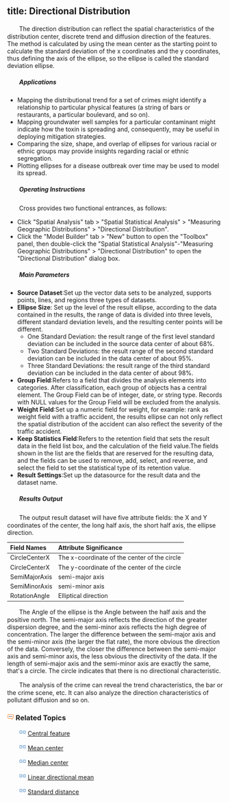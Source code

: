 title: Directional Distribution
---

　　The direction distribution can reflect the spatial characteristics of the distribution center, discrete trend and diffusion direction of the features. The method is calculated by using the mean center as the starting point to calculate the standard deviation of the x coordinates and the y coordinates, thus defining the axis of the ellipse, so the ellipse is called the standard deviation ellipse.


##### 　　Applications

- Mapping the distributional trend for a set of crimes might identify a relationship to particular physical features (a string of bars or restaurants, a particular boulevard, and so on).
- Mapping groundwater well samples for a particular contaminant might indicate how the toxin is spreading and, consequently, may be useful in deploying mitigation strategies.
- Comparing the size, shape, and overlap of ellipses for various racial or ethnic groups may provide insights regarding racial or ethnic segregation.
- Plotting ellipses for a disease outbreak over time may be used to model its spread.

##### 　　Operating Instructions

　　Cross provides two functional entrances, as follows:

- Click "Spatial Analysis" tab > "Spatial Statistical Analysis" > "Measuring Geographic Distributions" > "Directional Distribution".
- Click the "Model Builder" tab > "New" button to open the "Toolbox" panel, then double-click the "Spatial Statistical Analysis"-"Measuring Geographic Distributions" > "Directional Distribution" to open the "Directional Distribution" dialog box.

##### 　　Main Parameters
- **Source Dataset**:Set up the vector data sets to be analyzed, supports points, lines, and regions three types of datasets.
- **Ellipse Size**: Set up the level of the result ellipse, according to the data contained in the results, the range of data is divided into three levels, different standard deviation levels, and the resulting center points will be different.
  - One Standard Deviation: the result range of the first level standard deviation can be included in the source data center of about 68%.
  - Two Standard Deviations: the result range of the second standard deviation can be included in the data center of about 95%.
  - Three Standard Deviations: the result range of the third standard deviation can be included in the data center of about 98%.
- **Group Field**:Refers to a field that divides the analysis elements into categories. After classification, each group of objects has a central element. The Group Field can be of integer, date, or string type. Records with NULL values for the Group Field will be excluded from the analysis.
- **Weight Field**:Set up a numeric field for weight, for example: rank as weight field with a traffic accident, the results ellipse can not only reflect the spatial distribution of the accident can also reflect the severity of the traffic accident.
- **Keep Statistics Field**:Refers to the retention field that sets the result data in the field list box, and the calculation of the field value.The fields shown in the list are the fields that are reserved for the resulting data, and the fields can be used to remove, add, select, and reverse, and select the field to set the statistical type of its retention value.
- **Result Settings**:Set up the datasource for the result data and the dataset name.

##### 　　Results Output

　　The output result dataset will have five attribute fields: the X and Y coordinates of the center, the long half axis, the short half axis, the ellipse direction.

| Field Names          | Attribute Significance  |
| :------------ | :---- |
| CircleCenterX | The x-coordinate of the center of the circle |
| CircleCenterX | The y-coordinate of the center of the circle|
| SemiMajorAxis | semi-major axis   |
| SemiMinorAxis | semi-minor axis   |
| RotationAngle | Elliptical direction |

　　The Angle of the ellipse is the Angle between the half axis and the positive north. The semi-major axis reflects the direction of the greater dispersion degree, and the semi-minor axis reflects the high degree of concentration. The larger the difference between the semi-major axis and the semi-minor axis (the larger the flat rate), the more obvious the direction of the data. Conversely, the closer the difference between the semi-major axis and semi-minor axis, the less obvious the directivity of the data. If the length of semi-major axis and the semi-minor axis are exactly the same, that's a circle. The circle indicates that there is no directional characteristic.

　　The analysis of the crime can reveal the trend characteristics, the bar or the crime scene, etc. It can also analyze the direction characteristics of pollutant diffusion and so on.

### ![](../img/seealso.png) Related Topics

　　![](../img/smalltitle.png) [Central feature](CentralFeature.html)

　　![](../img/smalltitle.png) [Mean center](MeanCenter.html)

　　![](../img/smalltitle.png) [Median center](MeanCenterResult.html)

　　![](../img/smalltitle.png) [Linear directional mean](MeasureLinearDirectional.html)

　　![](../img/smalltitle.png) [Standard distance](MeasureStandardDistance.html)

